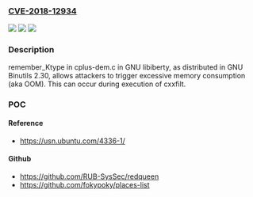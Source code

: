 ### [CVE-2018-12934](https://cve.mitre.org/cgi-bin/cvename.cgi?name=CVE-2018-12934)
![](https://img.shields.io/static/v1?label=Product&message=n%2Fa&color=blue)
![](https://img.shields.io/static/v1?label=Version&message=n%2Fa&color=blue)
![](https://img.shields.io/static/v1?label=Vulnerability&message=n%2Fa&color=brighgreen)

### Description

remember_Ktype in cplus-dem.c in GNU libiberty, as distributed in GNU Binutils 2.30, allows attackers to trigger excessive memory consumption (aka OOM). This can occur during execution of cxxfilt.

### POC

#### Reference
- https://usn.ubuntu.com/4336-1/

#### Github
- https://github.com/RUB-SysSec/redqueen
- https://github.com/fokypoky/places-list

